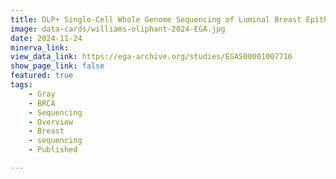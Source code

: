 ```yaml
---
title: DLP+ Single-Cell Whole Genome Sequencing of Luminal Breast Epithelial Cells from Wildtype and BRCA Mutation Carriers (Raw Sequencing Data)
image: data-cards/williams-oliphant-2024-EGA.jpg
date: 2024-11-24
minerva_link:
view_data_link: https://ega-archive.org/studies/EGAS00001007716
show_page_link: false
featured: true
tags:
    - Gray
    - BRCA
    - Sequencing
    - Overview
    - Breast
    - sequencing
    - Published

---
```


